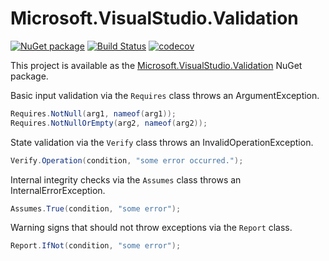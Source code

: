 Microsoft.VisualStudio.Validation
=================================

[![NuGet package](https://img.shields.io/nuget/v/Microsoft.VisualStudio.Validation.svg)](https://nuget.org/packages/Microsoft.VisualStudio.Validation)
[![Build Status](https://dev.azure.com/azure-public/vside/_apis/build/status/vs-validation?branchName=master)](https://dev.azure.com/azure-public/vside/_build/latest?definitionId=11&branchName=master)
[![codecov](https://codecov.io/gh/Microsoft/vs-validation/branch/master/graph/badge.svg)](https://codecov.io/gh/Microsoft/vs-validation)

This project is available as the [Microsoft.VisualStudio.Validation][1] NuGet package.

Basic input validation via the `Requires` class throws an ArgumentException.

```csharp
Requires.NotNull(arg1, nameof(arg1));
Requires.NotNullOrEmpty(arg2, nameof(arg2));
```

State validation via the `Verify` class throws an InvalidOperationException.

```csharp
Verify.Operation(condition, "some error occurred.");
```

Internal integrity checks via the `Assumes` class throws an
InternalErrorException.

```csharp
Assumes.True(condition, "some error");
```

Warning signs that should not throw exceptions via the `Report` class.

```csharp
Report.IfNot(condition, "some error");
```

[1]: http://nuget.org/packages/Microsoft.VisualStudio.Validation "Microsoft.VisualStudio.Validation NuGet package"
